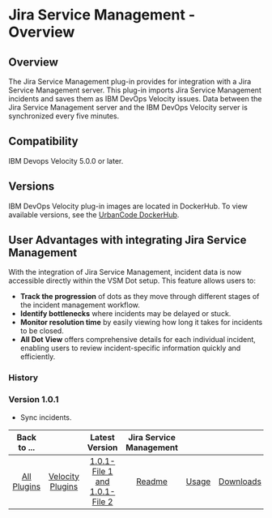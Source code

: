 
# Jira Service Management - Overview

## Overview

The Jira Service Management plug-in provides for integration with a Jira Service Management server. This plug-in imports Jira Service Management incidents and saves them as IBM DevOps Velocity issues. Data between the Jira Service Management server and the IBM DevOps Velocity server is synchronized every five minutes.

## Compatibility

IBM Devops Velocity 5.0.0 or later.

## Versions

IBM DevOps Velocity plug-in images are located in DockerHub. To view available versions, see the [UrbanCode DockerHub](https://hub.docker.com/r/urbancode/ucv-ext-jira-service-management/tags).

## User Advantages with integrating Jira Service Management

With the integration of Jira Service Management, incident data is now accessible directly within the VSM Dot setup. This feature allows users to:
* **Track the progression** of dots as they move through different stages of the incident management workflow.
* **Identify bottlenecks** where incidents may be delayed or stuck.
* **Monitor resolution time** by easily viewing how long it takes for incidents to be closed.
* **All Dot View** offers comprehensive details for each individual incident, enabling users to review incident-specific information quickly and efficiently.

### History

### Version 1.0.1

* Sync incidents.


|Back to ...||Latest Version|Jira Service Management |||
| :---: | :---: | :---: | :---: | :---: | :---: |
|[All Plugins](../../index.md)|[Velocity Plugins](../README.md)|[1.0.1-File 1 ](https://raw.githubusercontent.com/UrbanCode/IBM-UCV-PLUGINS/main/files/ucv-ext-jira-service-management/ucv-ext-jira-service-management%3A1.0.1.tar.7z.001)[and 1.0.1-File 2](https://raw.githubusercontent.com/UrbanCode/IBM-UCV-PLUGINS/main/files/ucv-ext-jira-service-management/ucv-ext-jira-service-management%3A1.0.1.tar.7z.002)|[Readme](README.md)|[Usage](usage.md)|[Downloads](downloads.md)|
